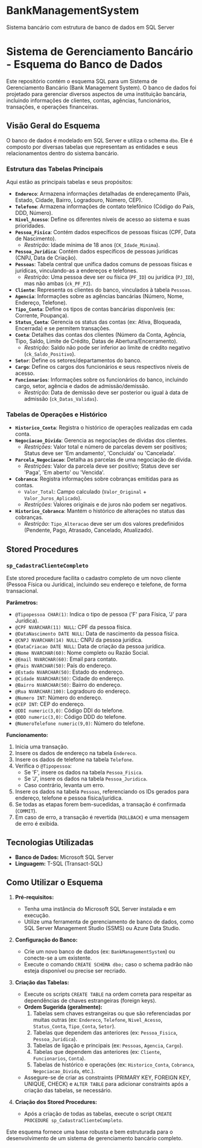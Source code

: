 # BankManagementSystem
Sistema bancário com estrutura de banco de dados em SQL Server
# Sistema de Gerenciamento Bancário - Esquema do Banco de Dados

Este repositório contém o esquema SQL para um Sistema de Gerenciamento Bancário (Bank Management System). O banco de dados foi projetado para gerenciar diversos aspectos de uma instituição bancária, incluindo informações de clientes, contas, agências, funcionários, transações, e operações financeiras.

## Visão Geral do Esquema

O banco de dados é modelado em SQL Server e utiliza o schema `dbo`. Ele é composto por diversas tabelas que representam as entidades e seus relacionamentos dentro do sistema bancário.

### Estrutura das Tabelas Principais

Aqui estão as principais tabelas e seus propósitos:

* **`Endereco`**: Armazena informações detalhadas de endereçamento (País, Estado, Cidade, Bairro, Logradouro, Número, CEP).
* **`Telefone`**: Armazena informações de contato telefônico (Código do País, DDD, Número).
* **`Nivel_Acesso`**: Define os diferentes níveis de acesso ao sistema e suas prioridades.
* **`Pessoa_Fisica`**: Contém dados específicos de pessoas físicas (CPF, Data de Nascimento).
    * *Restrição*: Idade mínima de 18 anos (`CK_Idade_Minima`).
* **`Pessoa_Juridica`**: Contém dados específicos de pessoas jurídicas (CNPJ, Data de Criação).
* **`Pessoas`**: Tabela central que unifica dados comuns de pessoas físicas e jurídicas, vinculando-as a endereços e telefones.
    * *Restrição*: Uma pessoa deve ser ou física (`PF_ID`) ou jurídica (`PJ_ID`), mas não ambas (`ck_PF_PJ`).
* **`Cliente`**: Representa os clientes do banco, vinculados à tabela `Pessoas`.
* **`Agencia`**: Informações sobre as agências bancárias (Número, Nome, Endereço, Telefone).
* **`Tipo_Conta`**: Define os tipos de contas bancárias disponíveis (ex: Corrente, Poupança).
* **`Status_Conta`**: Gerencia os status das contas (ex: Ativa, Bloqueada, Encerrada) e se permitem transações.
* **`Conta`**: Detalhes das contas dos clientes (Número da Conta, Agência, Tipo, Saldo, Limite de Crédito, Datas de Abertura/Encerramento).
    * *Restrição*: Saldo não pode ser inferior ao limite de crédito negativo (`ck_Saldo_Positivo`).
* **`Setor`**: Define os setores/departamentos do banco.
* **`Cargo`**: Define os cargos dos funcionários e seus respectivos níveis de acesso.
* **`Funcionarios`**: Informações sobre os funcionários do banco, incluindo cargo, setor, agência e dados de admissão/demissão.
    * *Restrição*: Data de demissão deve ser posterior ou igual à data de admissão (`ck_Datas_Validas`).

### Tabelas de Operações e Histórico

* **`Historico_Conta`**: Registra o histórico de operações realizadas em cada conta.
* **`Negociacao_Divida`**: Gerencia as negociações de dívidas dos clientes.
    * *Restrições*: Valor total e número de parcelas devem ser positivos; Status deve ser 'Em andamento', 'Concluida' ou 'Cancelada'.
* **`Parcela_Negociacao`**: Detalha as parcelas de uma negociação de dívida.
    * *Restrições*: Valor da parcela deve ser positivo; Status deve ser 'Paga', 'Em aberto' ou 'Vencida'.
* **`Cobranca`**: Registra informações sobre cobranças emitidas para as contas.
    * `Valor_Total`: Campo calculado (`Valor_Original` + `Valor_Juros_Aplicado`).
    * *Restrições*: Valores originais e de juros não podem ser negativos.
* **`Historico_Cobranca`**: Mantém o histórico de alterações no status das cobranças.
    * *Restrição*: `Tipo_Alteracao` deve ser um dos valores predefinidos (Pendente, Pago, Atrasado, Cancelado, Atualizado).

## Stored Procedures

### `sp_CadastraClienteCompleto`

Este stored procedure facilita o cadastro completo de um novo cliente (Pessoa Física ou Jurídica), incluindo seu endereço e telefone, de forma transacional.

**Parâmetros:**

* `@Tipopessoa CHAR(1)`: Indica o tipo de pessoa ('F' para Física, 'J' para Jurídica).
* `@CPF NVARCHAR(11) NULL`: CPF da pessoa física.
* `@DataNascimento DATE NULL`: Data de nascimento da pessoa física.
* `@CNPJ NVARCHAR(14) NULL`: CNPJ da pessoa jurídica.
* `@DataCriacao DATE NULL`: Data de criação da pessoa jurídica.
* `@Nome NVARCHAR(60)`: Nome completo ou Razão Social.
* `@Email NVARCHAR(60)`: Email para contato.
* `@Pais NVARCHAR(50)`: País do endereço.
* `@Estado NVARCHAR(50)`: Estado do endereço.
* `@Cidade NVARCHAR(50)`: Cidade do endereço.
* `@Bairro NVARCHAR(50)`: Bairro do endereço.
* `@Rua NVARCHAR(100)`: Logradouro do endereço.
* `@Numero INT`: Número do endereço.
* `@CEP INT`: CEP do endereço.
* `@DDI numeric(3,0)`: Código DDI do telefone.
* `@DDD numeric(3,0)`: Código DDD do telefone.
* `@NumeroTelefone numeric(9,0)`: Número do telefone.

**Funcionamento:**

1.  Inicia uma transação.
2.  Insere os dados de endereço na tabela `Endereco`.
3.  Insere os dados de telefone na tabela `Telefone`.
4.  Verifica o `@Tipopessoa`:
    * Se 'F', insere os dados na tabela `Pessoa_Fisica`.
    * Se 'J', insere os dados na tabela `Pessoa_Juridica`.
    * Caso contrário, levanta um erro.
5.  Insere os dados na tabela `Pessoas`, referenciando os IDs gerados para endereço, telefone e pessoa física/jurídica.
6.  Se todas as etapas forem bem-sucedidas, a transação é confirmada (`COMMIT`).
7.  Em caso de erro, a transação é revertida (`ROLLBACK`) e uma mensagem de erro é exibida.

## Tecnologias Utilizadas

* **Banco de Dados:** Microsoft SQL Server
* **Linguagem:** T-SQL (Transact-SQL)

## Como Utilizar o Esquema

1.  **Pré-requisitos:**
    * Tenha uma instância do Microsoft SQL Server instalada e em execução.
    * Utilize uma ferramenta de gerenciamento de banco de dados, como SQL Server Management Studio (SSMS) ou Azure Data Studio.

2.  **Configuração do Banco:**
    * Crie um novo banco de dados (ex: `BankManagementSystem`) ou conecte-se a um existente.
    * Execute o comando `CREATE SCHEMA dbo;` caso o schema padrão não esteja disponível ou precise ser recriado.

3.  **Criação das Tabelas:**
    * Execute os scripts `CREATE TABLE` na ordem correta para respeitar as dependências de chaves estrangeiras (foreign keys).
    * **Ordem Sugerida (geralmente):**
        1.  Tabelas sem chaves estrangeiras ou que são referenciadas por muitas outras (ex: `Endereco`, `Telefone`, `Nivel_Acesso`, `Status_Conta`, `Tipo_Conta`, `Setor`).
        2.  Tabelas que dependem das anteriores (ex: `Pessoa_Fisica`, `Pessoa_Juridica`).
        3.  Tabelas de ligação e principais (ex: `Pessoas`, `Agencia`, `Cargo`).
        4.  Tabelas que dependem das anteriores (ex: `Cliente`, `Funcionarios`, `Conta`).
        5.  Tabelas de histórico e operações (ex: `Historico_Conta`, `Cobranca`, `Negociacao_Divida`, etc.).
    * Assegure-se de criar as constraints (PRIMARY KEY, FOREIGN KEY, UNIQUE, CHECK) e `ALTER TABLE` para adicionar constraints após a criação das tabelas, se necessário.

4.  **Criação dos Stored Procedures:**
    * Após a criação de todas as tabelas, execute o script `CREATE PROCEDURE sp_CadastraClienteCompleto`.

Este esquema fornece uma base robusta e bem estruturada para o desenvolvimento de um sistema de gerenciamento bancário completo.